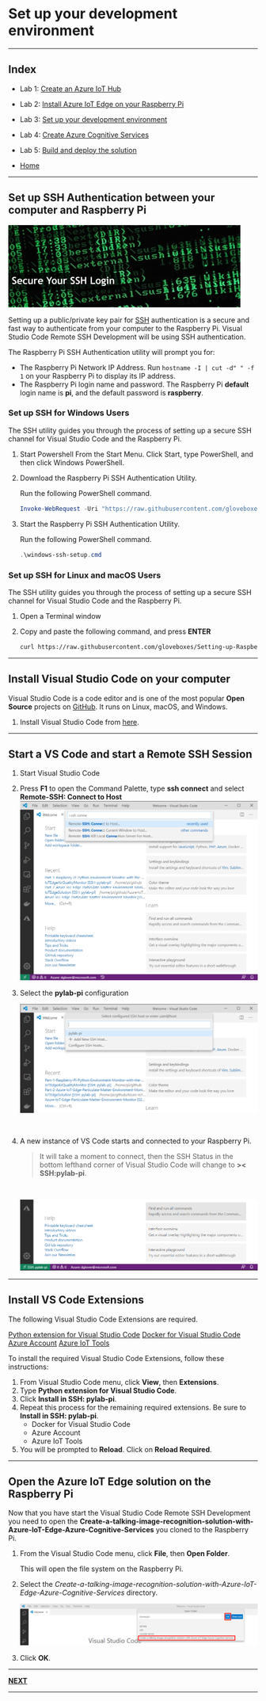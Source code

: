 # Set up your development environment

---

## Index

* Lab 1: [Create an Azure IoT Hub](../module_1_create_iot_hub/README.md)
* Lab 2: [Install Azure IoT Edge on your Raspberry Pi](../module_2_install_azure_iot_edge/README.md)
* Lab 3: [Set up your development environment](../module_3_set_up_computer/README.md)
* Lab 4: [Create Azure Cognitive Services](../module_4_create_azure_resources/README.md)
* Lab 5: [Build and deploy the solution](../module_5_building_the_solution/README.md)

* [Home](../../README.md)

---

## Set up SSH Authentication between your computer and Raspberry Pi

![ssh login](../resources/ssh-login.jpg)

Setting up a public/private key pair for [SSH](https://en.wikipedia.org/wiki/Secure_Shell) authentication is a secure and fast way to authenticate from your computer to the Raspberry Pi. Visual Studio Code Remote SSH Development will be using SSH authentication.

The Raspberry Pi SSH Authentication utility will prompt you for:

- The Raspberry Pi Network IP Address. Run ```hostname -I | cut -d" " -f 1``` on your Raspberry Pi to display its IP address.
- The Raspberry Pi login name and password. The Raspberry Pi **default** login name is **pi**, and the default password is **raspberry**.

### Set up SSH for Windows Users

The SSH utility guides you through the process of setting up a secure SSH channel for Visual Studio Code and the Raspberry Pi.

1. Start Powershell
    From the Start Menu. Click Start, type PowerShell, and then click Windows PowerShell.
2. Download the Raspberry Pi SSH Authentication Utility.

    Run the following PowerShell command.

    ```powershell
    Invoke-WebRequest -Uri "https://raw.githubusercontent.com/gloveboxes/Setting-up-Raspberry-Pi-SSH-Authentication/master/windows-ssh-setup.cmd" -OutFile "windows-ssh-setup.cmd"
    ```

3. Start the Raspberry Pi SSH Authentication Utility.

    Run the following PowerShell command.

    ```powershell
    .\windows-ssh-setup.cmd
    ```

### Set up SSH for Linux and macOS Users

The SSH utility guides you through the process of setting up a secure SSH channel for Visual Studio Code and the Raspberry Pi.

1. Open a Terminal window
2. Copy and paste the following command, and press **ENTER**

    ```bash
    curl https://raw.githubusercontent.com/gloveboxes/Setting-up-Raspberry-Pi-SSH-Authentication/master/ssh-setup.sh | bash
    ```

---

## Install Visual Studio Code on your computer

Visual Studio Code is a code editor and is one of the most popular **Open Source** projects on [GitHub](https://github.com/microsoft/vscode). It runs on Linux, macOS, and Windows.

1. Install Visual Studio Code from [here](https://code.visualstudio.com/).

---

## Start a VS Code and start a Remote SSH Session

1. Start Visual Studio Code
2. Press **F1** to open the Command Palette, type **ssh connect** and select **Remote-SSH: Connect to Host**
    ![](../resources/vs-code-remote-ssh-start.png)

3. Select the **pylab-pi** configuration
    <br/>

    ![open the ssh project](../resources/vs-code-open-ssh-connection.png)

    <br/>
4. A new instance of VS Code starts and connected to your Raspberry Pi.

    > It will take a moment to connect, then the SSH Status in the bottom lefthand corner of Visual Studio Code will change to **>< SSH:pylab-pi**.
    <br/>

    ![](../resources/vs-code-remote-ssh-connected.png)

---

## Install VS Code Extensions

The following Visual Studio Code Extensions are required.

[Python extension for Visual Studio Code](https://marketplace.visualstudio.com/items?itemName=ms-python.python)
[Docker for Visual Studio Code](https://marketplace.visualstudio.com/items?itemName=ms-azuretools.vscode-docker)
[Azure Account](https://marketplace.visualstudio.com/items?itemName=ms-vscode.azure-account)
[Azure IoT Tools](https://marketplace.visualstudio.com/items?itemName=vsciot-vscode.azure-iot-tools)

To install the required Visual Studio Code Extensions, follow these instructions:

1. From Visual Studio Code menu, click **View**, then **Extensions**.
2. Type **Python extension for Visual Studio Code**.
3. Click **Install in SSH: pylab-pi**.
4. Repeat this process for the remaining required extensions. Be sure to **Install in SSH: pylab-pi**.
    * Docker for Visual Studio Code
    * Azure Account
    * Azure IoT Tools
5. You will be prompted to **Reload**. Click on **Reload Required**.

---

## Open the Azure IoT Edge solution on the Raspberry Pi

Now that you have start the Visual Studio Code Remote SSH Development you need to open the **Create-a-talking-image-recognition-solution-with-Azure-IoT-Edge-Azure-Cognitive-Services** you cloned to the Raspberry Pi.

1. From the Visual Studio Code menu, click **File**, then **Open Folder**.

    This will open the file system on the Raspberry Pi.

2. Select the *Create-a-talking-image-recognition-solution-with-Azure-IoT-Edge-Azure-Cognitive-Services* directory.

    ![](../resources/vs-code-open-solution.png)

3. Click **OK**.

---

**[NEXT](../module_4_create_azure_resources/README.md)**

---
